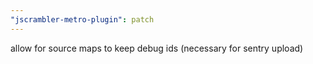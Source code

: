 ```yaml
---
"jscrambler-metro-plugin": patch
---
```


allow for source maps to keep debug ids (necessary for sentry upload)
